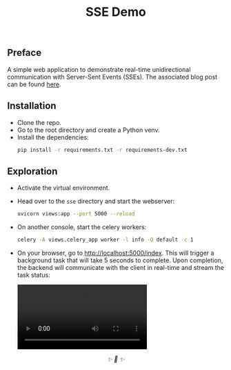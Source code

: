 <div align="center">

<h1>SSE Demo</h1>
&nbsp;

</div>

## Preface

A simple web application to demonstrate real-time unidirectional communication with
Server-Sent Events (SSEs). The associated blog post can be found [here][sse-blog].

## Installation

* Clone the repo.
* Go to the root directory and create a Python venv.
* Install the dependencies:
    ```sh
    pip install -r requirements.txt -r requirements-dev.txt
    ```

## Exploration

* Activate the virtual environment.
* Head over to the `sse` directory and start the webserver:
    ```sh
    uvicorn views:app --port 5000 --reload
    ```
* On another console, start the celery workers:
    ```sh
    celery -A views.celery_app worker -l info -Q default -c 1
    ```
* On your browser, go to [http://localhost:5000/index][local-server]. This will trigger
a background task that will take 5 seconds to complete. Upon completion, the backend
will communicate with the client in real-time and stream the task status:

    <video
        src="https://user-images.githubusercontent.com/30027932/229604497-0a0b058f-32dd-4219-a68f-9cd35b250334.mov"
        controls="controls"
        style="max-width: 730px;">
    </video>

<div align="center">
<i> ✨ 🍰 ✨ </i>
</div>

[sse-blog]: http://localhost:5000/index
[local-server]: http://localhost:5000/index
